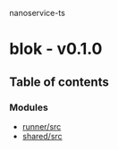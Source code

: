 nanoservice-ts

# blok - v0.1.0

## Table of contents

### Modules

- [runner/src](modules/runner_src.md)
- [shared/src](modules/shared_src.md)
